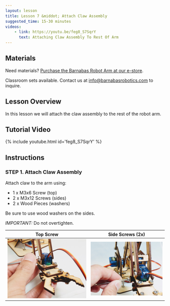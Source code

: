 ```yaml
---
layout: lesson
title: Lesson 7 &middot; Attach Claw Assembly
suggested_time: 15-30 minutes
videos:
    - link: https://youtu.be/feg8_S7SqrY
      text: Attaching Claw Assembly To Rest Of Arm
---
```




## Materials

Need materials?  [Purchase the Barnabas Robot Arm at our e-store](https://shop.barnabasrobotics.com/collections/classroom-robotics-kits/products/barnabas-arduino-compatible-robot-arm-kit-with-joystick-control-ages-11).  

Classroom sets available.  Contact us at info@barnabasrobotics.com to inquire. 

## Lesson Overview

In this lesson we will attach the claw assembly to the rest of the robot arm.

## Tutorial Video

{% include youtube.html id='feg8_S7SqrY' %}


## Instructions

### STEP 1. Attach Claw Assembly

Attach claw to the arm using:

- 1 x M3x6 Screw (top)
- 2 x M3x12 Screws (sides)
- 2 x Wood Pieces (washers)

Be sure to use wood washers on the sides.  

*IMPORTANT:* Do not overtighten. 

|                          Top Screw                           |                       Side Screws (2x)                       |
| :----------------------------------------------------------: | :----------------------------------------------------------: |
| <u><img src="claw (1).jpg" style="zoom:57%;" class="image center" /></u> | <u><img src="claw (2).jpg" style="zoom:50%;" class="image center" /></u> |





